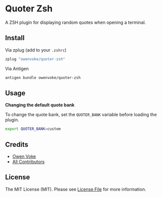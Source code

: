 # Quoter Zsh

A ZSH plugin for displaying random quotes when opening a terminal.

## Install

Via zplug (add to your `.zshrc`)

```bash
zplug "owenvoke/quoter-zsh"
```

Via Antigen

```bash
antigen bundle owenvoke/quoter-zsh
```

## Usage

**Changing the default quote bank**

To change the quote bank, set the `QUOTER_BANK` variable before loading the plugin.

```bash
export QUOTER_BANK=custom
```

## Credits

- [Owen Voke][link-author]
- [All Contributors][link-contributors]

## License

The MIT License (MIT). Please see [License File](LICENSE.md) for more information.

[link-author]: https://github.com/owenvoke
[link-contributors]: ../../contributors
